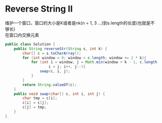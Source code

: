 # Reverse String II

维护一个窗口，窗口的大小是K或者是nk(n = 1, 3 ...)到s.length的长度(也就是不够长)  
在窗口内交换元素  
```Java
public class Solution {
    public String reverseStr(String s, int k) {
        char[] c = s.toCharArray();
        for (int window = 0; window < c.length; window += 2 * k){
            for (int i = window, j = Math.min(window + k - 1, c.length - 1);
                    i < j; i++, j--){
                swap(c, i, j);
            }
        }
        return String.valueOf(c);
    }
    public void swap(char[] c, int i, int j) {
        char tmp = c[i];
        c[i] = c[j];
        c[j] = tmp;
    }
}
```